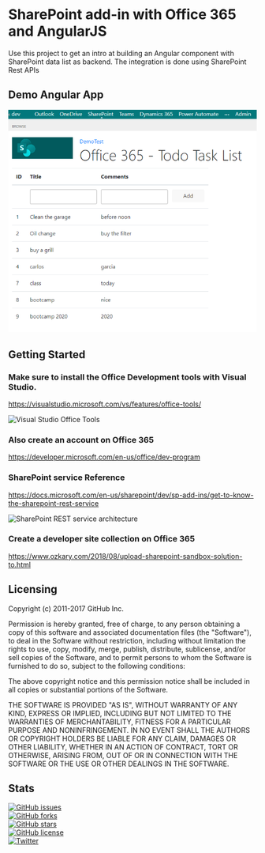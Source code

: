 # SharePoint add-in with Office 365 and AngularJS

Use this project to get an intro at building an Angular component with SharePoint data list as backend. The integration
is done using SharePoint Rest APIs

## Demo Angular App
<img src="app.png" alt="Demo SharePoint App">

## Getting Started

### Make sure to install the Office Development tools with Visual Studio.
https://visualstudio.microsoft.com/vs/features/office-tools/
<p>
<img src="https://visualstudio.microsoft.com/wp-content/uploads/2016/06/Templates-1.png" alt="Visual Studio Office Tools"></a>

### Also create an account on Office 365
https://developer.microsoft.com/en-us/office/dev-program
<p>

### SharePoint service Reference
https://docs.microsoft.com/en-us/sharepoint/dev/sp-add-ins/get-to-know-the-sharepoint-rest-service
<p>
<img src="https://docs.microsoft.com/en-us/sharepoint/dev/images/spf15con_rest_reststructure.png" alt="SharePoint REST service architecture"></img>


### Create a developer site collection on Office 365
https://www.ozkary.com/2018/08/upload-sharepoint-sandbox-solution-to.html
<p>

## Licensing

Copyright (c) 2011-2017 GitHub Inc.

Permission is hereby granted, free of charge, to any person obtaining a copy of this software and associated documentation files (the "Software"), to deal in the Software without restriction, including without limitation the rights to use, copy, modify, merge, publish, distribute, sublicense, and/or sell copies of the Software, and to permit persons to whom the Software is furnished to do so, subject to the following conditions:

The above copyright notice and this permission notice shall be included in all copies or substantial portions of the Software.

THE SOFTWARE IS PROVIDED "AS IS", WITHOUT WARRANTY OF ANY KIND, EXPRESS OR IMPLIED, INCLUDING BUT NOT LIMITED TO THE WARRANTIES OF MERCHANTABILITY, FITNESS FOR A PARTICULAR PURPOSE AND NONINFRINGEMENT. IN NO EVENT SHALL THE AUTHORS OR COPYRIGHT HOLDERS BE LIABLE FOR ANY CLAIM, DAMAGES OR OTHER LIABILITY, WHETHER IN AN ACTION OF CONTRACT, TORT OR OTHERWISE, ARISING FROM, OUT OF OR IN CONNECTION WITH THE SOFTWARE OR THE USE OR OTHER DEALINGS IN THE SOFTWARE.

##  Stats

<a href="https://github.com/ozkary/sp-addin-todo/issues"><img alt="GitHub issues" src="https://img.shields.io/github/issues/ozkary/sp-addin-todo?style=plastic"></a><br/>
<a href="https://github.com/ozkary/sp-addin-todo/network"><img alt="GitHub forks" src="https://img.shields.io/github/forks/ozkary/sp-addin-todo?style=plastic"></a><br/>
<a href="https://github.com/ozkary/sp-addin-todo/stargazers"><img alt="GitHub stars" src="https://img.shields.io/github/stars/ozkary/sp-addin-todo?style=plastic"></a><br/>
<a href="https://github.com/ozkary/sp-addin-todo"><img alt="GitHub license" src="https://img.shields.io/github/license/ozkary/sp-addin-todo?style=plastic"></a><br/>
<a href="https://twitter.com/intent/tweet?text=Wow:&url=https%3A%2F%2Fgithub.com%2Fozkary%2Fsp-addin-todo"><img alt="Twitter" src="https://img.shields.io/twitter/url?style=social"></a><br/>